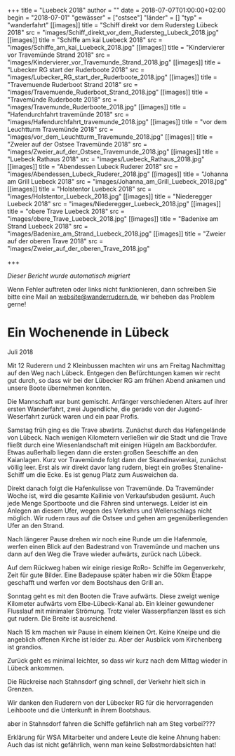 +++
title = "Luebeck 2018"
author = ""
date = 2018-07-07T01:00:00+02:00
begin = "2018-07-01"
"gewässer" = ["ostsee"]
"länder" = []
"typ" = "wanderfahrt"
[[images]]
title = "Schiff direkt vor dem Rudersteg Lübeck 2018"
src = "images/Schiff_direkt_vor_dem_Rudersteg_Lubeck_2018.jpg"
[[images]]
title = "Schiffe am kai Luebeck 2018"
src = "images/Schiffe_am_kai_Luebeck_2018.jpg"
[[images]]
title = "Kindervierer vor Travemünde Strand 2018"
src = "images/Kindervierer_vor_Travemunde_Strand_2018.jpg"
[[images]]
title = "Lubecker RG start der Ruderboote 2018"
src = "images/Lubecker_RG_start_der_Ruderboote_2018.jpg"
[[images]]
title = "Travemuende Ruderboot Strand 2018"
src = "images/Travemuende_Ruderboot_Strand_2018.jpg"
[[images]]
title = "Travemünde Ruderboote 2018"
src = "images/Travemunde_Ruderboote_2018.jpg"
[[images]]
title = "Hafendurchfahrt travemünde 2018"
src = "images/Hafendurchfahrt_travemunde_2018.jpg"
[[images]]
title = "vor dem Leuchtturm Travemünde 2018"
src = "images/vor_dem_Leuchtturm_Travemunde_2018.jpg"
[[images]]
title = "Zweier auf der Ostsee Travemünde 2018"
src = "images/Zweier_auf_der_Ostsee_Travemunde_2018.jpg"
[[images]]
title = "Luebeck Rathaus 2018"
src = "images/Luebeck_Rathaus_2018.jpg"
[[images]]
title = "Abendessen Lubeck Ruderer 2018"
src = "images/Abendessen_Lubeck_Ruderer_2018.jpg"
[[images]]
title = "Johanna am Grill Luebeck 2018"
src = "images/Johanna_am_Grill_Luebeck_2018.jpg"
[[images]]
title = "Holstentor Luebeck 2018"
src = "images/Holstentor_Luebeck_2018.jpg"
[[images]]
title = "Niederegger Luebeck 2018"
src = "images/Niederegger_Luebeck_2018.jpg"
[[images]]
title = "obere Trave Luebeck 2018"
src = "images/obere_Trave_Luebeck_2018.jpg"
[[images]]
title = "Badenixe am Strand Luebeck 2018"
src = "images/Badenixe_am_Strand_Luebeck_2018.jpg"
[[images]]
title = "Zweier auf der oberen Trave 2018"
src = "images/Zweier_auf_der_oberen_Trave_2018.jpg"

+++


*Dieser Bericht wurde automatisch migriert*

Wenn Fehler auftreten oder links nicht funktionieren, dann schreiben Sie bitte eine Mail an website@wanderrudern.de, wir beheben das Problem gerne!



# Ein Wochenende in Lübeck


Juli 2018

Mit 12 Ruderern und 2 Kleinbussen machten wir uns am Freitag Nachmittag auf den Weg nach Lübeck. Entgegen den Befürchtungen kamen wir recht gut durch, so dass wir bei der Lübecker RG am frühen Abend ankamen und unsere Boote übernehmen konnten.

Die Mannschaft war bunt gemischt. Anfänger verschiedenen Alters auf ihrer ersten Wanderfahrt, zwei Jugendliche, die gerade von der Jugend- Weserfahrt zurück waren und ein paar Profis.

Samstag früh ging es die Trave abwärts. Zunächst durch das Hafengelände von Lübeck. Nach wenigen Kilometern verließen wir die Stadt und die Trave fließt durch eine Wiesenlandschaft mit einigen Hügeln am Backbordufer. Etwas außerhalb liegen dann die ersten großen Seeschiffe an den Kaianlagen. Kurz vor Travemünde folgt dann der Skandinavienkai, zunächst völlig leer. Erst als wir direkt davor lang rudern, biegt ein großes Stenaline- Schiff um die Ecke. Es ist genug Platz zum Ausweichen da.

Direkt danach folgt die Hafenkulisse von Travemünde. Da Travemünder Woche ist, wird die gesamte Kailinie von Verkaufsbuden gesäumt. Auch jede Menge Sportboote und die Fähren sind unterwegs. Leider ist ein Anlegen an diesem Ufer, wegen des Verkehrs und Wellenschlags nicht möglich. Wir rudern raus auf die Ostsee und gehen am gegenüberliegenden Ufer an den Strand.

Nach längerer Pause drehen wir noch eine Runde um die Hafenmole, werfen einen Blick auf den Badestrand von Travemünde und machen uns dann auf den Weg die Trave wieder aufwärts, zurück nach Lübeck.

Auf dem Rückweg haben wir einige riesige RoRo- Schiffe im Gegenverkehr, Zeit für gute Bilder. Eine Badepause später haben wir die 50km Etappe geschafft und werfen vor dem Bootshaus den Grill an.

Sonntag geht es mit den Booten die Trave aufwärts. Diese zweigt wenige Kilometer aufwärts vom Elbe-Lübeck-Kanal ab. Ein kleiner gewundener Flusslauf mit minimaler Strömung. Trotz vieler Wasserpflanzen lässt es sich gut rudern. Die Breite ist ausreichend.

Nach 15 km machen wir Pause in einem kleinen Ort. Keine Kneipe und die angeblich offenen Kirche ist leider zu. Aber der Ausblick vom Kirchenberg ist grandios.

Zurück geht es minimal leichter, so dass wir kurz nach dem Mittag wieder in Lübeck ankommen.

Die Rückreise nach Stahnsdorf ging schnell, der Verkehr hielt sich in Grenzen.

Wir danken den Ruderern von der Lübecker RG für die hervorragenden Leihboote und die Unterkunft in ihrem Bootshaus.

aber in Stahnsdorf fahren die Schiffe gefährlich nah am Steg vorbei????

Erklärung für WSA Mitarbeiter und andere Leute die keine Ahnung haben: Auch das ist nicht gefährlich, wenn man keine Selbstmordabsichten hat!